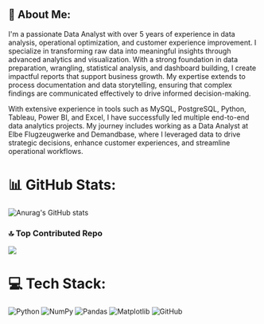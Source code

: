 ## 💫 About Me:
I'm a passionate Data Analyst with over 5 years of experience in data analysis, operational optimization, and customer experience improvement. I specialize in transforming raw data into meaningful insights through advanced analytics and visualization. With a strong foundation in data preparation, wrangling, statistical analysis, and dashboard building, I create impactful reports that support business growth. My expertise extends to process documentation and data storytelling, ensuring that complex findings are communicated effectively to drive informed decision-making.


With extensive experience in tools such as MySQL, PostgreSQL, Python, Tableau, Power BI, and Excel, I have successfully led multiple end-to-end data analytics projects. My journey includes working as a Data Analyst at Elbe Flugzeugwerke and Demandbase, where I leveraged data to drive strategic decisions, enhance customer experiences, and streamline operational workflows.


# 📊 GitHub Stats:
![Anurag's GitHub stats](https://github-readme-stats.vercel.app/api?username=lekhakasinadhuni07&show_icons=true&theme=radical)

### 🔝 Top Contributed Repo
![](https://github-contributor-stats.vercel.app/api?username=lekhakasinadhuni07&limit=5&theme=onedark&combine_all_yearly_contributions=true)

# 💻 Tech Stack:
![Python](https://img.shields.io/badge/python-3670A0?style=for-the-badge&logo=python&logoColor=ffdd54) ![NumPy](https://img.shields.io/badge/numpy-%23013243.svg?style=for-the-badge&logo=numpy&logoColor=white) ![Pandas](https://img.shields.io/badge/pandas-%23150458.svg?style=for-the-badge&logo=pandas&logoColor=white) ![Matplotlib](https://img.shields.io/badge/Matplotlib-%23ffffff.svg?style=for-the-badge&logo=Matplotlib&logoColor=black) ![GitHub](https://img.shields.io/badge/github-%23121011.svg?style=for-the-badge&logo=github&logoColor=white)

<!--
**lekhakasinadhuni07/lekhakasinadhuni07** is a ✨ _special_ ✨ repository because its `README.md` (this file) appears on your GitHub profile.

